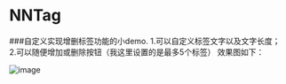 # NNTag
###自定义实现增删标签功能的小demo.
1.可以自定义标签文字以及文字长度；
2.可以随便增加或删除按钮（我这里设置的是最多5个标签）
效果图如下：


![image](https://github.com/liuzhongning/NNTag/blob/master/tag.gif)
